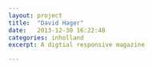 ```yaml
---
layout: project
title:  "David Hager"
date:   2013-12-30 16:22:48
categories: inholland
excerpt: A digtial responsive magazine

---
```


